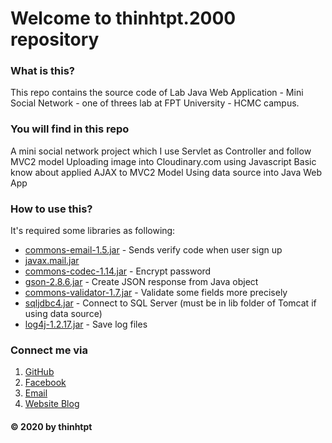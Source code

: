 # Welcome to thinhtpt.2000 repository

### What is this?
This repo contains the source code of Lab Java Web Application - Mini Social Network - one of threes lab at FPT University - HCMC campus.

### You will find in this repo
A mini social network project which I use Servlet as Controller and follow MVC2 model
Uploading image into Cloudinary.com using Javascript
Basic know about applied AJAX to MVC2 Model
Using data source into Java Web App

### How to use this?
It's required some libraries as following:

- [commons-email-1.5.jar](https://repo1.maven.org/maven2/org/apache/commons/commons-email/1.5/) - Sends verify code when user sign up
- [javax.mail.jar](https://repo1.maven.org/maven2/com/sun/mail/javax.mail/1.6.2/)
- [commons-codec-1.14.jar](https://repo1.maven.org/maven2/commons-codec/commons-codec/1.14/) - Encrypt password
- [gson-2.8.6.jar](https://repo1.maven.org/maven2/com/google/code/gson/gson/2.8.6/) - Create JSON response from Java object
- [commons-validator-1.7.jar](https://repo1.maven.org/maven2/commons-validator/commons-validator/1.7/) - Validate some fields more precisely
- [sqljdbc4.jar](http://www.java2s.com/Code/Jar/s/Downloadsqljdbc420jar.htm) - Connect to SQL Server (must be in lib folder of Tomcat if using data source)
- [log4j-1.2.17.jar](https://repo1.maven.org/maven2/log4j/log4j/1.2.17/) - Save log files

### Connect me via
1. [GitHub](https://github.com/thinhtpt2000)
2. [Facebook](https://www.facebook.com/thinhtpt.00/)
3. [Email](mailto:thinhtpt.2000@gmail.com)
4. [Website Blog](https://codecungtui.github.io/)

#### © 2020 by thinhtpt
        